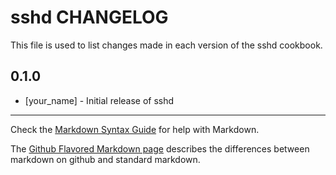 # sshd CHANGELOG

This file is used to list changes made in each version of the sshd cookbook.

## 0.1.0
- [your_name] - Initial release of sshd

- - -
Check the [Markdown Syntax Guide](http://daringfireball.net/projects/markdown/syntax) for help with Markdown.

The [Github Flavored Markdown page](http://github.github.com/github-flavored-markdown/) describes the differences between markdown on github and standard markdown.

